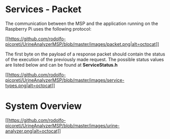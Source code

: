 
# Services - Packet

The communication between the MSP and the application running on the Raspberry Pi uses the following protocol:

[[https://github.com/rodolfo-picoreti/UrineAnalyzerMSP/blob/master/images/packet.png|alt=octocat]]

The first byte on the payload of a response packet should contain the status of the execution of the previously made request. The possible status values are listed below and can be found at **ServiceStatus.h**

[[https://github.com/rodolfo-picoreti/UrineAnalyzerMSP/blob/master/images/service-types.png|alt=octocat]]

# System Overview

[[https://github.com/rodolfo-picoreti/UrineAnalyzerMSP/blob/master/images/urine-analyzer.png|alt=octocat]]
